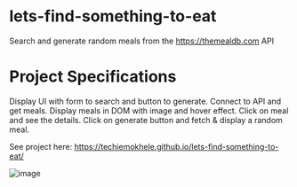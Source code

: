 # lets-find-something-to-eat
Search and generate random meals from the https://themealdb.com API

# Project Specifications
Display UI with form to search and button to generate.
Connect to API and get meals.
Display meals in DOM with image and hover effect.
Click on meal and see the details.
Click on generate button and fetch & display a random meal.

See project here: https://techiemokhele.github.io/lets-find-something-to-eat/

![image](https://user-images.githubusercontent.com/67394147/131589614-9f4edead-3325-476b-b96c-a0b4113ff58d.png)
